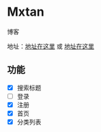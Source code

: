 # Mxtan
博客

地址：[地址在这里](http://www.guweimo.com) 或 [地址在这里](http://111.231.249.33)

## 功能
- [x] 搜索标题
- [ ] 登录
- [x] 注册
- [x] 首页
- [x] 分类列表
